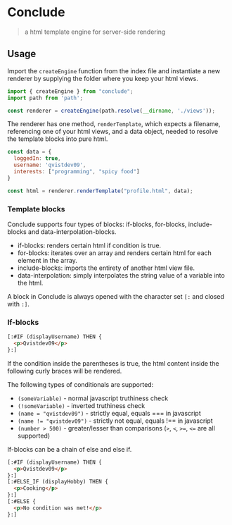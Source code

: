 # Conclude

> a html template engine for server-side rendering

## Usage

Import the `createEngine` function from the index file and instantiate a new renderer by supplying the folder where you keep your html views.

```javascript
import { createEngine } from "conclude";
import path from 'path';

const renderer = createEngine(path.resolve(__dirname, './views'));
```

The renderer has one method, `renderTemplate`, which expects a filename, referencing one of your html views, and a data object, needed to resolve the template blocks into pure html.

```javascript
const data = {
  loggedIn: true,
  username: 'qvistdev09',
  interests: ["programming", "spicy food"]
}

const html = renderer.renderTemplate("profile.html", data);
```

### Template blocks

Conclude supports four types of blocks: if-blocks, for-blocks, include-blocks and data-interpolation-blocks.

* if-blocks: renders certain html if condition is true.
* for-blocks: iterates over an array and renders certain html for each element in the array.
* include-blocks: imports the entirety of another html view file.
* data-interpolation: simply interpolates the string value of a variable into the html.

A block in Conclude is always opened with the character set `[:` and closed with `:]`.

### If-blocks

```html
[:#IF (displayUsername) THEN {
  <p>Qvistdev09</p>
}:]
```

If the condition inside the parentheses is true, the html content inside the following curly braces will be rendered.

The following types of conditionals are supported:
* `(someVariable)` - normal javascript truthiness check
* `(!someVariable)` - inverted truthiness check
* `(name = "qvistdev09")` - strictly equal, equals === in javascript
* `(name != "qvistdev09")` - strictly not equal, equals !== in javascript
* `(number > 500)` - greater/lesser than comparisons (`>`, `<`, `>=`, `<=` are all supported)

If-blocks can be a chain of else and else if.

```html
[:#IF (displayUsername) THEN {
  <p>Qvistdev09</p>
}:]
[:#ELSE_IF (displayHobby) THEN {
  <p>Cooking</p>
}:]
[:#ELSE {
  <p>No condition was met!</p>
}:]
```

